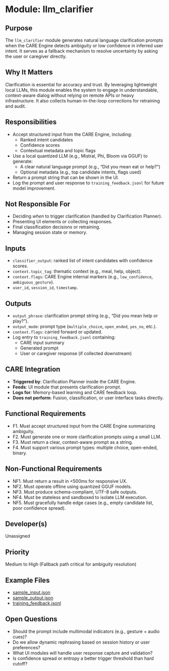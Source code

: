 # Module: llm_clarifier

## Purpose
The `llm_clarifier` module generates natural language clarification prompts when the CARE Engine detects ambiguity or low confidence in inferred user intent. It serves as a fallback mechanism to resolve uncertainty by asking the user or caregiver directly.

## Why It Matters
Clarification is essential for accuracy and trust. By leveraging lightweight local LLMs, this module enables the system to engage in understandable, context-aware dialog without relying on remote APIs or heavy infrastructure. It also collects human-in-the-loop corrections for retraining and audit.

## Responsibilities
- Accept structured input from the CARE Engine, including:
  - Ranked intent candidates
  - Confidence scores
  - Contextual metadata and topic flags
- Use a local quantized LLM (e.g., Mistral, Phi, Bloom via GGUF) to generate:
  - A clear natural language prompt (e.g., “Did you mean eat or help?”)
  - Optional metadata (e.g., top candidate intents, flags used)
- Return a prompt string that can be shown in the UI.
- Log the prompt and user response to `training_feedback.jsonl` for future model improvement.

## Not Responsible For
- Deciding *when* to trigger clarification (handled by Clarification Planner).
- Presenting UI elements or collecting responses.
- Final classification decisions or retraining.
- Managing session state or memory.

## Inputs
- `classifier_output`: ranked list of intent candidates with confidence scores.
- `context.topic_tag`: thematic context (e.g., meal, help, object).
- `context.flags`: CARE Engine internal markers (e.g., `low_confidence`, `ambiguous_gesture`).
- `user_id`, `session_id`, `timestamp`.

## Outputs
- `output_phrase`: clarification prompt string (e.g., “Did you mean help or play?”).
- `output_mode`: prompt type (`multiple_choice`, `open_ended`, `yes_no`, etc.).
- `context.flags`: carried forward or updated.
- Log entry to `training_feedback.jsonl` containing:
  - CARE input summary
  - Generated prompt
  - User or caregiver response (if collected downstream)

## CARE Integration
- **Triggered by**: Clarification Planner inside the CARE Engine.
- **Feeds**: UI module that presents clarification prompt.
- **Logs for**: Memory-based learning and CARE feedback loop.
- **Does not perform**: Fusion, classification, or user interface tasks directly.

## Functional Requirements
- F1. Must accept structured input from the CARE Engine summarizing ambiguity.
- F2. Must generate one or more clarification prompts using a small LLM.
- F3. Must return a clear, context-aware prompt as a string.
- F4. Must support various prompt types: multiple choice, open-ended, binary.

## Non-Functional Requirements
- NF1. Must return a result in <500ms for responsive UX.
- NF2. Must operate offline using quantized GGUF models.
- NF3. Must produce schema-compliant, UTF-8 safe outputs.
- NF4. Must be stateless and sandboxed to isolate LLM execution.
- NF5. Must gracefully handle edge cases (e.g., empty candidate list, poor confidence spread).

## Developer(s)
Unassigned

## Priority
Medium to High (Fallback path critical for ambiguity resolution)

## Example Files
- [sample_input.json](./sample_input.json)
- [sample_output.json](./sample_output.json)
- [training_feedback.jsonl](./training_feedback.jsonl)

## Open Questions
- Should the prompt include multimodal indicators (e.g., gesture + audio cues)?
- Do we allow dynamic rephrasing based on session history or user preferences?
- What UI modules will handle user response capture and validation?
- Is confidence spread or entropy a better trigger threshold than hard cutoff?
